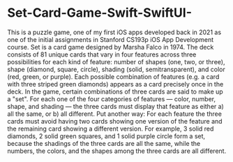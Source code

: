# Set-Card-Game-Swift-SwiftUI-
This is a puzzle game, one of my first iOS apps developed back in 2021 as one of the initial assignments in Stanford CS193p iOS App Development course.
Set is a card game designed by Marsha Falco in 1974. The deck consists of 81 unique cards that vary in four features across three possibilities for each kind of feature: number of shapes (one, two, or three), shape (diamond, square, circle), shading (solid, semitransparent), and color (red, green, or purple). Each possible combination of features (e.g. a card with three striped green diamonds) appears as a card precisely once in the deck.  In the game, certain combinations of three cards are said to make up a "set". For each one of the four categories of features — color, number, shape, and shading — the three cards must display that feature as either a) all the same, or b) all different. Put another way: For each feature the three cards must avoid having two cards showing one version of the feature and the remaining card showing a different version.  For example, 3 solid red diamonds, 2 solid green squares, and 1 solid purple circle form a set, because the shadings of the three cards are all the same, while the numbers, the colors, and the shapes among the three cards are all different.
